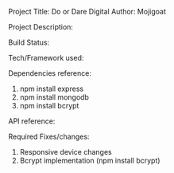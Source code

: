 Project Title: Do or Dare Digital
Author: Mojigoat

Project Description:
<!-- Do or Dare description -->

Build Status:
<!-- This basically explains the current build status of the project. If there is a bug /error which needs addressing. This is done so for two different reasons The user understands that this is an issue and does not spend more time figuring if it was a mistake on their part.A developer who is familiar with the issue can suggest some solutions directly without going through the whole code. -->

Tech/Framework used:
<!-- This is used to help the reader understand which tech or frameworks have been used to do the project. It helps the reader understand which all tech stack he has to be familiar with to understand the whole project.
 -->

 Dependencies reference:
1. npm install express
2. npm install mongodb
3. npm install bcrypt

 API reference:
<!-- If your project is small, then we can add the reference docs in the readme. For larger projects, it is better to provide links to where the API reference documentation is documented. -->

Required Fixes/changes:
1. Responsive device changes
2. Bcrypt implementation (npm install bcrypt)